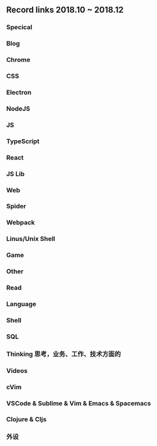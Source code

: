 ## Record links 2018.10 ~ 2018.12



### Specical


### Blog


### Chrome


### CSS


### Electron


### NodeJS


### JS


### TypeScript


### React


### JS Lib


### Web


### Spider


### Webpack


### Linus/Unix Shell


### Game


### Other


### Read


### Language


### Shell


### SQL


### Thinking 思考，业务、工作、技术方面的


### Videos


### cVim


### VSCode & Sublime & Vim & Emacs & Spacemacs


### Clojure & Cljs


### 外设